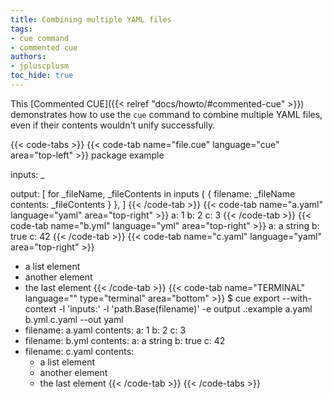 ```yaml
---
title: Combining multiple YAML files
tags:
- cue command
- commented cue
authors:
- jpluscplusm
toc_hide: true
---
```


This [Commented CUE]({{< relref "docs/howto/#commented-cue" >}}) demonstrates
how to use the `cue` command to combine multiple YAML files, even if their
contents wouldn't unify successfully.

{{< code-tabs >}}
{{< code-tab name="file.cue" language="cue"  area="top-left" >}}
package example

inputs: _

output: [
	for _fileName, _fileContents in inputs {
		{
			filename: _fileName
			contents: _fileContents
		}
	},
]
{{< /code-tab >}}
{{< code-tab name="a.yaml" language="yaml"  area="top-right" >}}
a: 1
b: 2
c: 3
{{< /code-tab >}}
{{< code-tab name="b.yml" language="yml"  area="top-right" >}}
a: a string
b: true
c: 42
{{< /code-tab >}}
{{< code-tab name="c.yaml" language="yaml"  area="top-right" >}}
- a list element
- another element
- the last element
{{< /code-tab >}}
{{< code-tab name="TERMINAL" language="" type="terminal" area="bottom" >}}
$ cue export --with-context -l 'inputs:' -l 'path.Base(filename)' -e output .:example a.yaml b.yml c.yaml --out yaml
- filename: a.yaml
  contents:
    a: 1
    b: 2
    c: 3
- filename: b.yml
  contents:
    a: a string
    b: true
    c: 42
- filename: c.yaml
  contents:
    - a list element
    - another element
    - the last element
{{< /code-tab >}}
{{< /code-tabs >}}

